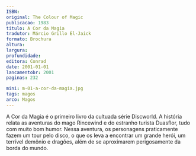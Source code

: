 ```yaml
---
ISBN: 
original: The Colour of Magic
publicacao: 1983
titulo: A Cor da Magia
tradutor: Márcio Grillo El-Jaick
formato: Brochura
altura: 
largura: 
profundidade: 
editora: Conrad
date: 2001-01-01
lancamentobr: 2001
paginas: 232

mini: m-01-a-cor-da-magia.jpg
tags: magos
arco: Magos
---
```


A Cor da Magia é o primeiro livro da cultuada série Discworld. A história relata as aventuras do mago Rincewind e do estranho turista Duasflor, tudo com muito bom humor. Nessa aventura, os personagens praticamente fazem um tour pelo disco, o que os leva a encontrar um grande herói, um terrível demônio e dragões, além de se aproximarem perigosamente da borda do mundo.